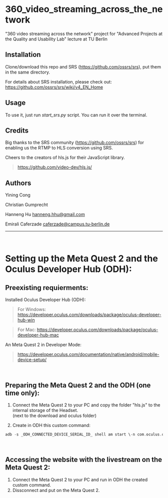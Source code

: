 # 360_video_streaming_across_the_network
"360 video streaming across the network" project for "Advanced Projects at the Quality and Usability Lab" lecture at TU Berlin

## Installation
Clone/download this repo and SRS (https://github.com/ossrs/srs), put them in the same directory.

For details about SRS installation, please check out: https://github.com/ossrs/srs/wiki/v4_EN_Home

## Usage
To use it, just run *start_srs.py* script.
You can run it over the terminal.


## Credits
Big thanks to the SRS community (https://github.com/ossrs/srs) for enabling us the RTMP to HLS conversion using SRS.  
  
Cheers to the creators of hls.js for their JavaScript library.
>https://github.com/video-dev/hls.js/

## Authors
Yining Cong 

Christian Gumprecht 

Hanneng Hu          hanneng.hhu@gmail.com

Emirali Caferzade   caferzade@campus.tu-berlin.de

---

<br>

# Setting up the Meta Quest 2 and the Oculus Developer Hub (ODH):


## Preexisting requierments:

Installed Oculus Developer Hub (ODH):
>For Windows: https://developer.oculus.com/downloads/package/oculus-developer-hub-win

>For Mac: https://developer.oculus.com/downloads/package/oculus-developer-hub-mac

An Meta Quest 2 in Developer Mode: 
>https://developer.oculus.com/documentation/native/android/mobile-device-setup/
<br>  
  
## Preparing the Meta Quest 2 and the ODH (one time only):
1.	Connect the Meta Quest 2 to your PC and copy the folder "hls.js" to the internal storage of the Headset.  
(next to the download and oculus folder)

2.	Create in ODH this custom command: 
```adb 
adb -s _ODH_CONNECTED_DEVICE_SERIAL_ID_ shell am start \-n com.oculus.os.vrbrowserlauncher/.MainActivity \-a android.intent.action.VIEW -d 'file:///storage/emulated/0/hls.js/index.html' 
```
<br>  
  
## Accessing the website with the livestream on the Meta Quest 2:

1.	Connect the Meta Quest 2 to your PC and run in ODH the created custom command.
2.	Dissconnect and put on the Meta Quest 2.
